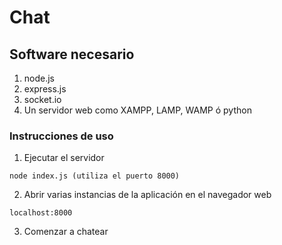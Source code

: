 # Chat

## Software necesario

1. node.js
2. express.js
3. socket.io
4. Un servidor web como XAMPP, LAMP, WAMP ó python

### Instrucciones de uso

1. Ejecutar el servidor
~~~
node index.js (utiliza el puerto 8000)
~~~

2. Abrir varias instancias de la aplicación en el navegador web
~~~
localhost:8000
~~~

3. Comenzar a chatear
